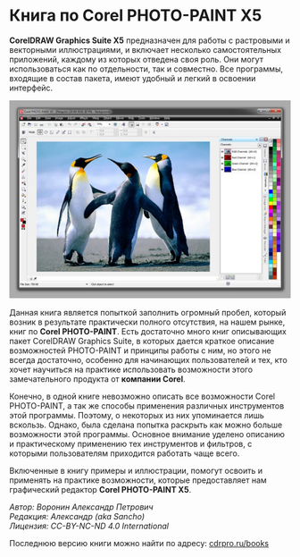 Книга по Corel PHOTO-PAINT X5
=======

**CorelDRAW Graphics Suite Х5** предназначен для работы с растровыми и векторными иллюстрациями, и включает несколько самостоятельных приложений, каждому из которых отведена своя роль. Они могут использоваться как по отдельности, так и совместно. Все программы, входящие в состав пакета, имеют удобный и легкий в освоении интерфейс.

![Книга по Corel PHOTO-PAINT X5](./00173d82-f311-4692-a399-05ae4a904757.jpg)

Данная книга является попыткой заполнить огромный пробел, который возник в результате практически полного отсутствия, на нашем рынке, книг по **Corel PHOTO-PAINT**. Есть достаточно много книг описывающих пакет CorelDRAW Graphics Suite, в которых дается краткое описание возможностей PHOTO-PAINT и принципы работы с ним, но этого не всегда достаточно, особенно для начинающих пользователей и тех, кто хочет научиться на практике использовать возможности этого замечательного продукта от **компании Corel**.

Конечно, в одной книге невозможно описать все возможности Corel PHOTO-PAINT, а так же способы применения различных инструментов этой программы. Поэтому, о некоторых из них упоминается лишь вскользь. Однако, была сделана попытка раскрыть как можно больше возможности этой программы. Основное внимание уделено описанию и практическому применению тех инструментов и фильтров, с которыми пользователям приходится работать чаще всего.

Включенные в книгу примеры и иллюстрации, помогут освоить и применять на практике возможности, которые предоставляет нам графический редактор **Corel PHOTO-PAINT Х5**.

_Автор: Воронин Александр Петрович   
Редакция: Александр (aka Sancho)    
Лицензия: CC-BY-NC-ND 4.0 International_

Последнюю версию книги можно найти по адресу: [cdrpro.ru/books](http://cdrpro.ru/books/)
